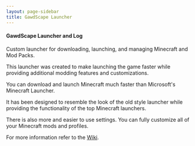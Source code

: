```yaml
---
layout: page-sidebar
title: GawdScape Launcher
---
```


#### GawdScape Launcher and Log

Custom launcher for downloading, launching, and managing Minecraft and Mod Packs.

This launcher was created to make launching the game faster while providing additional modding features and customizations.

You can download and launch Minecraft much faster than Microsoft's Minecraft Launcher.

It has been designed to resemble the look of the old style launcher while providing the functionality of the top Minecraft launchers.

There is also more and easier to use settings. You can fully customize all of your Minecraft mods and profiles.

For more information refer to the [Wiki](https://github.com/GawdScape/GawdScapeLauncher/wiki).
